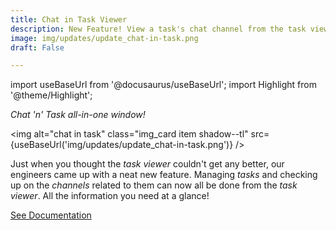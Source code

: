 ```yaml
---
title: Chat in Task Viewer
description: New Feature! View a task's chat channel from the task viewer.
image: img/updates/update_chat-in-task.png
draft: False

---
```


import useBaseUrl from '@docusaurus/useBaseUrl'; 
import Highlight from '@theme/Highlight';


<div className="align-center">
<div class="card">
<div class="card__header">

<span className="hero__subtitle"><em>Chat 'n' Task all-in-one window!</em></span>

</div>
<div class="card__image">

<img alt="chat in task" class="img_card item shadow--tl" src={useBaseUrl('img/updates/update_chat-in-task.png')} />
<br/>

</div>
<div class="card__body">

Just when you thought the _task viewer_ couldn't get any better, our engineers came up with a neat new feature. Managing _tasks_ and checking up on the _channels_ related to them can now all be done from the _task viewer_. All the information you need at a glance!

</div>
<div className="card__footer text-center align-padding-center">

<a className="button button--info button--block" href="/docs/documentation/client/taskview#chat-in-task">See Documentation</a>
<br/>

</div>
</div>
</div>
